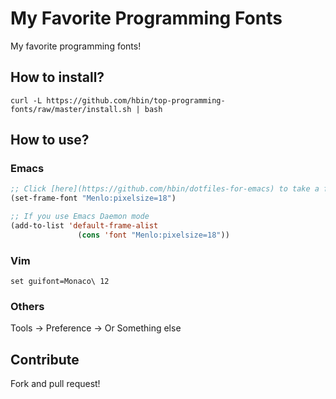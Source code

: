# My Favorite Programming Fonts

My favorite programming fonts!

## How to install?
`curl -L https://github.com/hbin/top-programming-fonts/raw/master/install.sh | bash`

## How to use?

### Emacs

```lisp
;; Click [here](https://github.com/hbin/dotfiles-for-emacs) to take a further look.
(set-frame-font "Menlo:pixelsize=18")

;; If you use Emacs Daemon mode
(add-to-list 'default-frame-alist
               (cons 'font "Menlo:pixelsize=18"))
```

### Vim

```viml
set guifont=Monaco\ 12
```

### Others

Tools -> Preference -> Or Something else

## Contribute

Fork and pull request!



